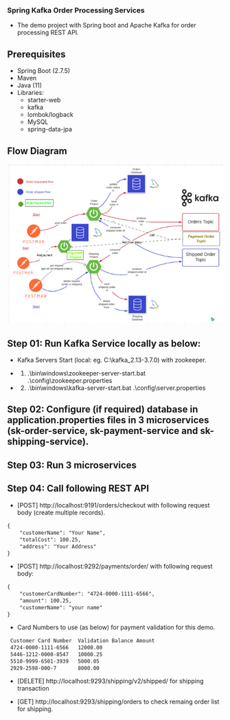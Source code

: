 ### Spring Kafka Order Processing Services
- The demo project with Spring boot and Apache Kafka for order processing REST API.

## Prerequisites
- Spring Boot (2.7.5)
- Maven 
- Java (11)
- Libraries:
  * starter-web 
  * kafka
  * lombok/logback
  * MySQL
  * spring-data-jpa

## Flow Diagram
![Architectrue](DIAGRAM.PNG)

## Step 01: Run Kafka Service locally as below:
- Kafka Servers Start (local: eg. C:\kafka_2.13-3.7.0) with zookeeper.
* 1) .\bin\windows\zookeeper-server-start.bat .\config\zookeeper.properties
* 2) .\bin\windows\kafka-server-start.bat .\config\server.properties

## Step 02: Configure (if required) database in application.properties files in 3 microservices (sk-order-service, sk-payment-service and sk-shipping-service).

## Step 03: Run 3 microservices

## Step 04: Call following REST API
- [POST] http://localhost:9191/orders/checkout with following request body (create multiple records).
```
{
    "customerName": "Your Name",
    "totalCost": 100.25,
    "address": "Your Address"
}
```

- [POST] http://localhost:9292/payments/order/<order id> with following request body:

```
{
    "customerCardNumber": "4724-0000-1111-6566",
    "amount": 100.25,
    "customerName": "your name"
}
```
* Card Numbers to use (as below) for payment validation for this demo.
```
 Customer Card Number  Validation Balance Amount
 4724-0000-1111-6566   12000.00
 5446-1212-0000-8547   10000.25
 5510-9999-6501-3939   5000.05
 2929-2598-000-7	   8000.00
```
- [DELETE] http://localhost:9293/shipping/v2/shipped/<order number> for shipping transaction

- [GET] http://localhost:9293/shipping/orders to check remaing order list for shipping.